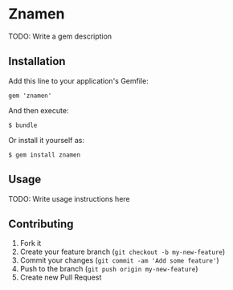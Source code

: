 # Znamen

TODO: Write a gem description

## Installation

Add this line to your application's Gemfile:

    gem 'znamen'

And then execute:

    $ bundle

Or install it yourself as:

    $ gem install znamen

## Usage

TODO: Write usage instructions here

## Contributing

1. Fork it
2. Create your feature branch (`git checkout -b my-new-feature`)
3. Commit your changes (`git commit -am 'Add some feature'`)
4. Push to the branch (`git push origin my-new-feature`)
5. Create new Pull Request
